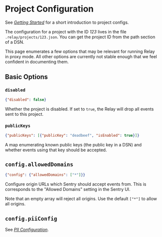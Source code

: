 # Project Configuration

See [_Getting Started_](index.md) for a short introduction to project configs.

The configuration for a project with the ID *123* lives in the file `.relay/projects/123.json`. You can get the project ID from the path section of a DSN.

This page enumerates a few options that may be relevant for running Relay in proxy mode. All other options are currently not stable enough that we feel confident in documenting them.

## Basic Options

### `disabled`

```json
{"disabled": false}
```

Whether the project is disabled. If set to `true`, the Relay will drop all
events sent to this project.

### `publicKeys`

```json
{"publicKeys": [{"publicKey": "deadbeef", "isEnabled": true}]}
```

A map enumerating known public keys (the public key in a DSN) and whether
events using that key should be accepted.

## `config.allowedDomains`

```json
{"config": {"allowedDomains": ["*"]}}
```

Configure origin URLs which Sentry should accept events from. This is corresponds to the "Allowed Domains" setting in the Sentry UI.

Note that an empty array will reject all origins. Use the default `["*"]` to allow all origins.


## `config.piiConfig`

See [_PII Configuration_](pii-config/index.md).
